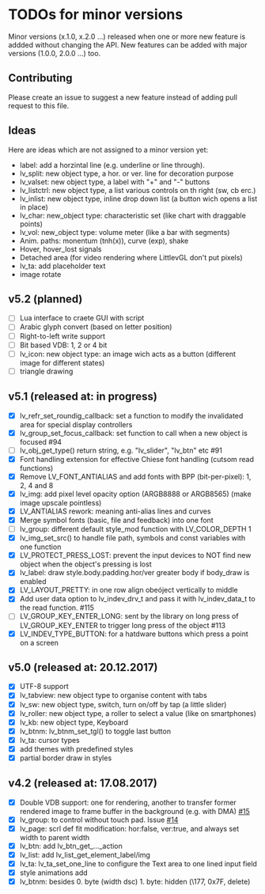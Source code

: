# TODOs for minor versions
Minor versions (x.1.0, x.2.0 ...) released when one or more new feature is addded without changing the API. New features can be added with major versions (1.0.0, 2.0.0 ...) too. 

## Contributing
Please create an issue to suggest a new feature instead of adding pull request to this file.

## Ideas
Here are ideas which are not assigned to a minor version yet:
- label: add a horzintal line (e.g. underline or line through).
- lv_split: new object type, a hor. or ver. line for decoration purpose
- lv_valset: new object type, a label with "+" and "-" buttons
- lv_listctrl: new object type, a list various controls on th right (sw, cb erc.)
- lv_inlist: new object type, inline drop down list (a button wich opens a list in place)
- lv_char: new_object type: characteristic set (like chart with draggable points)
- lv_vol: new_object type: volume meter (like a bar with segments)
- Anim. paths: monentum (tnh(x)), curve (exp), shake
- Hover, hover_lost signals
- Detached area (for video rendering where LittlevGL don't put pixels) 
- lv_ta: add placeholder text
- image rotate


## v5.2 (planned)
- [ ] Lua interface to craete GUI with script
- [ ] Arabic glyph convert (based on letter position)
- [ ] Right-to-left write support 
- [ ] Bit based VDB: 1, 2 or 4 bit
- [ ] lv_icon: new object type: an image wich acts as a button (different image for different states)
- [ ] triangle drawing

## v5.1 (released at: in progress)
- [x] lv_refr_set_roundig_callback: set a function to modify the invalidated area for special display controllers
- [x] lv_group_set_focus_callback: set function to call when a new object is focused #94
- [ ] lv_obj_get_type() return string, e.g. "lv_slider", "lv_btn" etc #91
- [x] Font handling extension for effective Chiese font handling (cutsom read functions)
- [x] Remove LV_FONT_ANTIALIAS and add fonts with BPP (bit-per-pixel): 1, 2, 4 and 8
- [x] lv_img: add pixel level opacity option (ARGB8888 or ARGB8565) (make image upscale pointless)
- [x] LV_ANTIALIAS rework: meaning anti-alias lines and curves
- [x] Merge symbol fonts (basic, file and feedback) into one font 
- [ ] lv_group: different default style_mod function with LV_COLOR_DEPTH   1
- [x] lv_img_set_src() to handle file path, symbols and const variables with one function
- [x] LV_PROTECT_PRESS_LOST: prevent the input devices to NOT find new object when the object's pressing is lost
- [x] lv_label: draw style.body.padding.hor/ver greater body if body_draw is enabled 
- [x] LV_LAYOUT_PRETTY: in one row align obeóject vertically to middle
- [x] Add user data option to lv_indev_drv_t and pass it with lv_indev_data_t to the read function. #115
- [ ] LV_GROUP_KEY_ENTER_LONG: sent by the library on long press of LV_GROUP_KEY_ENTER to trigger long press of the object #113
- [x] LV_INDEV_TYPE_BUTTON: for a hatdware buttons which press a point on a screen

## v5.0 (released at: 20.12.2017)
- [x] UTF-8 support
- [x] lv_tabview: new object type to organise content with tabs
- [x] lv_sw: new object type, switch, turn on/off by tap (a little slider)
- [x] lv_roller: new object type, a roller to select a value (like on smartphones) 
- [x] lv_kb: new object type, Keyboard
- [x] lv_btnm: lv_btnm_set_tgl() to toggle last button
- [x] lv_ta: cursor types
- [x] add themes with predefined styles
- [x] partial border draw in styles

## v4.2 (released at: 17.08.2017)
- [x] Double VDB support: one for rendering, another to transfer former rendered image to frame buffer in the background (e.g. with DMA) [#15](https://github.com/littlevgl/lvgl/issues/15)
- [x] lv_group: to control without touch pad. Issue [#14](https://github.com/littlevgl/lvgl/issues/14)
- [x] lv_page: scrl def fit modification: hor:false, ver:true, and always set width to parent width
- [x] lv_btn: add lv_btn_get_..._action
- [x] lv_list: add lv_list_get_element_label/img
- [x] lv_ta: lv_ta_set_one_line to configure the Text area to one lined input field
- [x] style animations add
- [x] lv_btnm:  besides 0. byte (width dsc) 1. byte: hidden (\177, 0x7F, delete)
